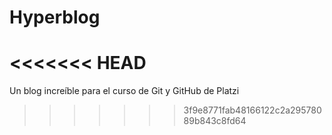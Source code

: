 # Hyperblog
<<<<<<< HEAD
=======
Un blog increíble para el curso de Git y GitHub de Platzi
>>>>>>> 3f9e8771fab48166122c2a29578089b843c8fd64
